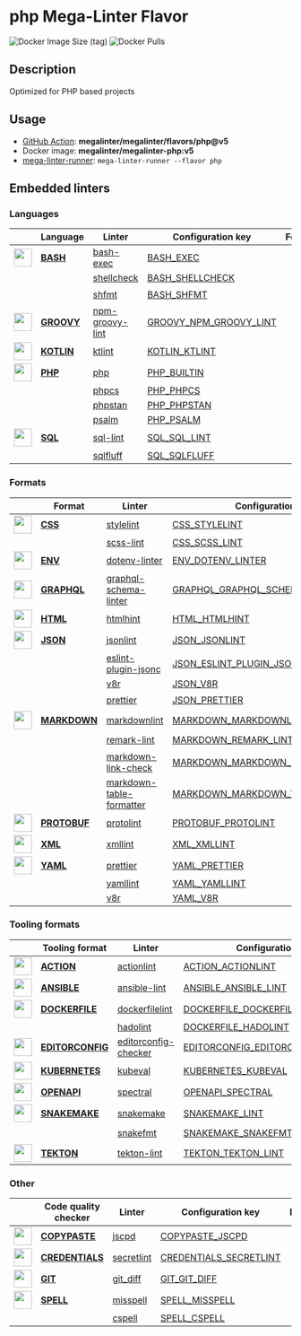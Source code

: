 # php Mega-Linter Flavor

![Docker Image Size (tag)](https://img.shields.io/docker/image-size/megalinter/megalinter-php/v5)
![Docker Pulls](https://img.shields.io/docker/pulls/megalinter/megalinter-php)

## Description

Optimized for PHP based projects

## Usage

- [GitHub Action](https://megalinter.github.io/installation/#github-action): **megalinter/megalinter/flavors/php@v5**
- Docker image: **megalinter/megalinter-php:v5**
- [mega-linter-runner](https://megalinter.github.io/mega-linter-runner/): `mega-linter-runner --flavor php`

## Embedded linters

### Languages

| <!-- --> | Language | Linter | Configuration key | Format/Fix |
| :---: | ----------------- | -------------- | ------------ | :-----: |
| <img src="https://github.com/megalinter/megalinter/raw/main/docs/assets/icons/bash.ico" alt="" height="32px" class="megalinter-icon"></a> <!-- linter-icon --> | [**BASH**](https://megalinter.github.io/descriptors/bash/) | [bash-exec](https://megalinter.github.io/descriptors/bash_bash_exec/)| [BASH_EXEC](https://megalinter.github.io/descriptors/bash_bash_exec/)|  |
| <!-- --> <!-- linter-icon --> |  | [shellcheck](https://megalinter.github.io/descriptors/bash_shellcheck/)| [BASH_SHELLCHECK](https://megalinter.github.io/descriptors/bash_shellcheck/)|  |
| <!-- --> <!-- linter-icon --> |  | [shfmt](https://megalinter.github.io/descriptors/bash_shfmt/)| [BASH_SHFMT](https://megalinter.github.io/descriptors/bash_shfmt/)| :heavy_check_mark: |
| <img src="https://github.com/megalinter/megalinter/raw/main/docs/assets/icons/groovy.ico" alt="" height="32px" class="megalinter-icon"></a> <!-- linter-icon --> | [**GROOVY**](https://megalinter.github.io/descriptors/groovy/) | [npm-groovy-lint](https://megalinter.github.io/descriptors/groovy_npm_groovy_lint/)| [GROOVY_NPM_GROOVY_LINT](https://megalinter.github.io/descriptors/groovy_npm_groovy_lint/)| :heavy_check_mark: |
| <img src="https://github.com/megalinter/megalinter/raw/main/docs/assets/icons/kotlin.ico" alt="" height="32px" class="megalinter-icon"></a> <!-- linter-icon --> | [**KOTLIN**](https://megalinter.github.io/descriptors/kotlin/) | [ktlint](https://megalinter.github.io/descriptors/kotlin_ktlint/)| [KOTLIN_KTLINT](https://megalinter.github.io/descriptors/kotlin_ktlint/)| :heavy_check_mark: |
| <img src="https://github.com/megalinter/megalinter/raw/main/docs/assets/icons/php.ico" alt="" height="32px" class="megalinter-icon"></a> <!-- linter-icon --> | [**PHP**](https://megalinter.github.io/descriptors/php/) | [php](https://megalinter.github.io/descriptors/php_php/)| [PHP_BUILTIN](https://megalinter.github.io/descriptors/php_php/)|  |
| <!-- --> <!-- linter-icon --> |  | [phpcs](https://megalinter.github.io/descriptors/php_phpcs/)| [PHP_PHPCS](https://megalinter.github.io/descriptors/php_phpcs/)|  |
| <!-- --> <!-- linter-icon --> |  | [phpstan](https://megalinter.github.io/descriptors/php_phpstan/)| [PHP_PHPSTAN](https://megalinter.github.io/descriptors/php_phpstan/)|  |
| <!-- --> <!-- linter-icon --> |  | [psalm](https://megalinter.github.io/descriptors/php_psalm/)| [PHP_PSALM](https://megalinter.github.io/descriptors/php_psalm/)|  |
| <img src="https://github.com/megalinter/megalinter/raw/main/docs/assets/icons/sql.ico" alt="" height="32px" class="megalinter-icon"></a> <!-- linter-icon --> | [**SQL**](https://megalinter.github.io/descriptors/sql/) | [sql-lint](https://megalinter.github.io/descriptors/sql_sql_lint/)| [SQL_SQL_LINT](https://megalinter.github.io/descriptors/sql_sql_lint/)|  |
| <!-- --> <!-- linter-icon --> |  | [sqlfluff](https://megalinter.github.io/descriptors/sql_sqlfluff/)| [SQL_SQLFLUFF](https://megalinter.github.io/descriptors/sql_sqlfluff/)|  |

### Formats

| <!-- --> | Format | Linter | Configuration key | Format/Fix |
| :---: | ----------------- | -------------- | ------------ | :-----: |
| <img src="https://github.com/megalinter/megalinter/raw/main/docs/assets/icons/css.ico" alt="" height="32px" class="megalinter-icon"></a> <!-- linter-icon --> | [**CSS**](https://megalinter.github.io/descriptors/css/) | [stylelint](https://megalinter.github.io/descriptors/css_stylelint/)| [CSS_STYLELINT](https://megalinter.github.io/descriptors/css_stylelint/)| :heavy_check_mark: |
| <!-- --> <!-- linter-icon --> |  | [scss-lint](https://megalinter.github.io/descriptors/css_scss_lint/)| [CSS_SCSS_LINT](https://megalinter.github.io/descriptors/css_scss_lint/)|  |
| <img src="https://github.com/megalinter/megalinter/raw/main/docs/assets/icons/env.ico" alt="" height="32px" class="megalinter-icon"></a> <!-- linter-icon --> | [**ENV**](https://megalinter.github.io/descriptors/env/) | [dotenv-linter](https://megalinter.github.io/descriptors/env_dotenv_linter/)| [ENV_DOTENV_LINTER](https://megalinter.github.io/descriptors/env_dotenv_linter/)| :heavy_check_mark: |
| <img src="https://github.com/megalinter/megalinter/raw/main/docs/assets/icons/graphql.ico" alt="" height="32px" class="megalinter-icon"></a> <!-- linter-icon --> | [**GRAPHQL**](https://megalinter.github.io/descriptors/graphql/) | [graphql-schema-linter](https://megalinter.github.io/descriptors/graphql_graphql_schema_linter/)| [GRAPHQL_GRAPHQL_SCHEMA_LINTER](https://megalinter.github.io/descriptors/graphql_graphql_schema_linter/)|  |
| <img src="https://github.com/megalinter/megalinter/raw/main/docs/assets/icons/html.ico" alt="" height="32px" class="megalinter-icon"></a> <!-- linter-icon --> | [**HTML**](https://megalinter.github.io/descriptors/html/) | [htmlhint](https://megalinter.github.io/descriptors/html_htmlhint/)| [HTML_HTMLHINT](https://megalinter.github.io/descriptors/html_htmlhint/)|  |
| <img src="https://github.com/megalinter/megalinter/raw/main/docs/assets/icons/json.ico" alt="" height="32px" class="megalinter-icon"></a> <!-- linter-icon --> | [**JSON**](https://megalinter.github.io/descriptors/json/) | [jsonlint](https://megalinter.github.io/descriptors/json_jsonlint/)| [JSON_JSONLINT](https://megalinter.github.io/descriptors/json_jsonlint/)|  |
| <!-- --> <!-- linter-icon --> |  | [eslint-plugin-jsonc](https://megalinter.github.io/descriptors/json_eslint_plugin_jsonc/)| [JSON_ESLINT_PLUGIN_JSONC](https://megalinter.github.io/descriptors/json_eslint_plugin_jsonc/)| :heavy_check_mark: |
| <!-- --> <!-- linter-icon --> |  | [v8r](https://megalinter.github.io/descriptors/json_v8r/)| [JSON_V8R](https://megalinter.github.io/descriptors/json_v8r/)|  |
| <!-- --> <!-- linter-icon --> |  | [prettier](https://megalinter.github.io/descriptors/json_prettier/)| [JSON_PRETTIER](https://megalinter.github.io/descriptors/json_prettier/)| :heavy_check_mark: |
| <img src="https://github.com/megalinter/megalinter/raw/main/docs/assets/icons/markdown.ico" alt="" height="32px" class="megalinter-icon"></a> <!-- linter-icon --> | [**MARKDOWN**](https://megalinter.github.io/descriptors/markdown/) | [markdownlint](https://megalinter.github.io/descriptors/markdown_markdownlint/)| [MARKDOWN_MARKDOWNLINT](https://megalinter.github.io/descriptors/markdown_markdownlint/)| :heavy_check_mark: |
| <!-- --> <!-- linter-icon --> |  | [remark-lint](https://megalinter.github.io/descriptors/markdown_remark_lint/)| [MARKDOWN_REMARK_LINT](https://megalinter.github.io/descriptors/markdown_remark_lint/)| :heavy_check_mark: |
| <!-- --> <!-- linter-icon --> |  | [markdown-link-check](https://megalinter.github.io/descriptors/markdown_markdown_link_check/)| [MARKDOWN_MARKDOWN_LINK_CHECK](https://megalinter.github.io/descriptors/markdown_markdown_link_check/)|  |
| <!-- --> <!-- linter-icon --> |  | [markdown-table-formatter](https://megalinter.github.io/descriptors/markdown_markdown_table_formatter/)| [MARKDOWN_MARKDOWN_TABLE_FORMATTER](https://megalinter.github.io/descriptors/markdown_markdown_table_formatter/)| :heavy_check_mark: |
| <img src="https://github.com/megalinter/megalinter/raw/main/docs/assets/icons/protobuf.ico" alt="" height="32px" class="megalinter-icon"></a> <!-- linter-icon --> | [**PROTOBUF**](https://megalinter.github.io/descriptors/protobuf/) | [protolint](https://megalinter.github.io/descriptors/protobuf_protolint/)| [PROTOBUF_PROTOLINT](https://megalinter.github.io/descriptors/protobuf_protolint/)| :heavy_check_mark: |
| <img src="https://github.com/megalinter/megalinter/raw/main/docs/assets/icons/xml.ico" alt="" height="32px" class="megalinter-icon"></a> <!-- linter-icon --> | [**XML**](https://megalinter.github.io/descriptors/xml/) | [xmllint](https://megalinter.github.io/descriptors/xml_xmllint/)| [XML_XMLLINT](https://megalinter.github.io/descriptors/xml_xmllint/)|  |
| <img src="https://github.com/megalinter/megalinter/raw/main/docs/assets/icons/yaml.ico" alt="" height="32px" class="megalinter-icon"></a> <!-- linter-icon --> | [**YAML**](https://megalinter.github.io/descriptors/yaml/) | [prettier](https://megalinter.github.io/descriptors/yaml_prettier/)| [YAML_PRETTIER](https://megalinter.github.io/descriptors/yaml_prettier/)| :heavy_check_mark: |
| <!-- --> <!-- linter-icon --> |  | [yamllint](https://megalinter.github.io/descriptors/yaml_yamllint/)| [YAML_YAMLLINT](https://megalinter.github.io/descriptors/yaml_yamllint/)|  |
| <!-- --> <!-- linter-icon --> |  | [v8r](https://megalinter.github.io/descriptors/yaml_v8r/)| [YAML_V8R](https://megalinter.github.io/descriptors/yaml_v8r/)|  |

### Tooling formats

| <!-- --> | Tooling format | Linter | Configuration key | Format/Fix |
| :---: | ----------------- | -------------- | ------------ | :-----: |
| <img src="https://github.com/megalinter/megalinter/raw/main/docs/assets/icons/default.ico" alt="" height="32px" class="megalinter-icon"></a> <!-- linter-icon --> | [**ACTION**](https://megalinter.github.io/descriptors/action/) | [actionlint](https://megalinter.github.io/descriptors/action_actionlint/)| [ACTION_ACTIONLINT](https://megalinter.github.io/descriptors/action_actionlint/)|  |
| <img src="https://github.com/megalinter/megalinter/raw/main/docs/assets/icons/ansible.ico" alt="" height="32px" class="megalinter-icon"></a> <!-- linter-icon --> | [**ANSIBLE**](https://megalinter.github.io/descriptors/ansible/) | [ansible-lint](https://megalinter.github.io/descriptors/ansible_ansible_lint/)| [ANSIBLE_ANSIBLE_LINT](https://megalinter.github.io/descriptors/ansible_ansible_lint/)|  |
| <img src="https://github.com/megalinter/megalinter/raw/main/docs/assets/icons/dockerfile.ico" alt="" height="32px" class="megalinter-icon"></a> <!-- linter-icon --> | [**DOCKERFILE**](https://megalinter.github.io/descriptors/dockerfile/) | [dockerfilelint](https://megalinter.github.io/descriptors/dockerfile_dockerfilelint/)| [DOCKERFILE_DOCKERFILELINT](https://megalinter.github.io/descriptors/dockerfile_dockerfilelint/)|  |
| <!-- --> <!-- linter-icon --> |  | [hadolint](https://megalinter.github.io/descriptors/dockerfile_hadolint/)| [DOCKERFILE_HADOLINT](https://megalinter.github.io/descriptors/dockerfile_hadolint/)|  |
| <img src="https://github.com/megalinter/megalinter/raw/main/docs/assets/icons/editorconfig.ico" alt="" height="32px" class="megalinter-icon"></a> <!-- linter-icon --> | [**EDITORCONFIG**](https://megalinter.github.io/descriptors/editorconfig/) | [editorconfig-checker](https://megalinter.github.io/descriptors/editorconfig_editorconfig_checker/)| [EDITORCONFIG_EDITORCONFIG_CHECKER](https://megalinter.github.io/descriptors/editorconfig_editorconfig_checker/)|  |
| <img src="https://github.com/megalinter/megalinter/raw/main/docs/assets/icons/kubernetes.ico" alt="" height="32px" class="megalinter-icon"></a> <!-- linter-icon --> | [**KUBERNETES**](https://megalinter.github.io/descriptors/kubernetes/) | [kubeval](https://megalinter.github.io/descriptors/kubernetes_kubeval/)| [KUBERNETES_KUBEVAL](https://megalinter.github.io/descriptors/kubernetes_kubeval/)|  |
| <img src="https://github.com/megalinter/megalinter/raw/main/docs/assets/icons/openapi.ico" alt="" height="32px" class="megalinter-icon"></a> <!-- linter-icon --> | [**OPENAPI**](https://megalinter.github.io/descriptors/openapi/) | [spectral](https://megalinter.github.io/descriptors/openapi_spectral/)| [OPENAPI_SPECTRAL](https://megalinter.github.io/descriptors/openapi_spectral/)|  |
| <img src="https://github.com/megalinter/megalinter/raw/main/docs/assets/icons/snakemake.ico" alt="" height="32px" class="megalinter-icon"></a> <!-- linter-icon --> | [**SNAKEMAKE**](https://megalinter.github.io/descriptors/snakemake/) | [snakemake](https://megalinter.github.io/descriptors/snakemake_snakemake/)| [SNAKEMAKE_LINT](https://megalinter.github.io/descriptors/snakemake_snakemake/)|  |
| <!-- --> <!-- linter-icon --> |  | [snakefmt](https://megalinter.github.io/descriptors/snakemake_snakefmt/)| [SNAKEMAKE_SNAKEFMT](https://megalinter.github.io/descriptors/snakemake_snakefmt/)| :heavy_check_mark: |
| <img src="https://github.com/megalinter/megalinter/raw/main/docs/assets/icons/tekton.ico" alt="" height="32px" class="megalinter-icon"></a> <!-- linter-icon --> | [**TEKTON**](https://megalinter.github.io/descriptors/tekton/) | [tekton-lint](https://megalinter.github.io/descriptors/tekton_tekton_lint/)| [TEKTON_TEKTON_LINT](https://megalinter.github.io/descriptors/tekton_tekton_lint/)|  |

### Other

| <!-- --> | Code quality checker | Linter | Configuration key | Format/Fix |
| :---: | ----------------- | -------------- | ------------ | :-----: |
| <img src="https://github.com/megalinter/megalinter/raw/main/docs/assets/icons/copypaste.ico" alt="" height="32px" class="megalinter-icon"></a> <!-- linter-icon --> | [**COPYPASTE**](https://megalinter.github.io/descriptors/copypaste/) | [jscpd](https://megalinter.github.io/descriptors/copypaste_jscpd/)| [COPYPASTE_JSCPD](https://megalinter.github.io/descriptors/copypaste_jscpd/)|  |
| <img src="https://github.com/megalinter/megalinter/raw/main/docs/assets/icons/default.ico" alt="" height="32px" class="megalinter-icon"></a> <!-- linter-icon --> | [**CREDENTIALS**](https://megalinter.github.io/descriptors/credentials/) | [secretlint](https://megalinter.github.io/descriptors/credentials_secretlint/)| [CREDENTIALS_SECRETLINT](https://megalinter.github.io/descriptors/credentials_secretlint/)|  |
| <img src="https://github.com/megalinter/megalinter/raw/main/docs/assets/icons/git.ico" alt="" height="32px" class="megalinter-icon"></a> <!-- linter-icon --> | [**GIT**](https://megalinter.github.io/descriptors/git/) | [git_diff](https://megalinter.github.io/descriptors/git_git_diff/)| [GIT_GIT_DIFF](https://megalinter.github.io/descriptors/git_git_diff/)|  |
| <img src="https://github.com/megalinter/megalinter/raw/main/docs/assets/icons/spell.ico" alt="" height="32px" class="megalinter-icon"></a> <!-- linter-icon --> | [**SPELL**](https://megalinter.github.io/descriptors/spell/) | [misspell](https://megalinter.github.io/descriptors/spell_misspell/)| [SPELL_MISSPELL](https://megalinter.github.io/descriptors/spell_misspell/)| :heavy_check_mark: |
| <!-- --> <!-- linter-icon --> |  | [cspell](https://megalinter.github.io/descriptors/spell_cspell/)| [SPELL_CSPELL](https://megalinter.github.io/descriptors/spell_cspell/)|  |

